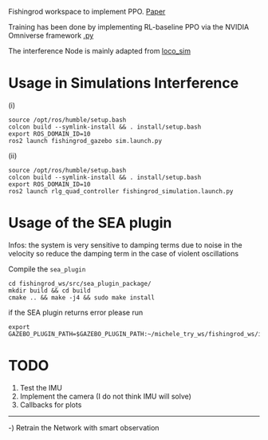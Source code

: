 Fishingrod workspace to implement PPO. 
[Paper](https://ieeexplore.ieee.org/abstract/document/10529546)

Training has been done by implementing RL-baseline PPO via the NVIDIA Omniverse framework [.py](https://github.com/michelepierallini/OmniIsaacGymEnvs/blob/main/omniisaacgymenvs/tasks/)

The interference Node is mainly adapted from [loco_sim](https://github.com/CentroEPiaggio/locosim_ws)

# Usage in Simulations Interference
(i)
```
source /opt/ros/humble/setup.bash
colcon build --symlink-install && . install/setup.bash
export ROS_DOMAIN_ID=10
ros2 launch fishingrod_gazebo sim.launch.py
 ```
(ii)
```
source /opt/ros/humble/setup.bash
colcon build --symlink-install && . install/setup.bash
export ROS_DOMAIN_ID=10
ros2 launch rlg_quad_controller fishingrod_simulation.launch.py
```

# Usage of the SEA plugin

Infos: the system is very sensitive to damping terms due to noise in the velocity so reduce the damping term in the case of violent oscillations

Compile the ```sea_plugin```

```
cd fishingrod_ws/src/sea_plugin_package/
mkdir build && cd build
cmake .. && make -j4 && sudo make install 
```

if the SEA plugin returns error please run 
``` 
export GAZEBO_PLUGIN_PATH=$GAZEBO_PLUGIN_PATH:~/michele_try_ws/fishingrod_ws/install/serial_elastic_plugin/lib

```


# TODO

1) Test the IMU
2) Implement the camera (I do not think IMU will solve)
3) Callbacks for plots
-------------------------------------------------------------
-) Retrain the Network with smart observation


